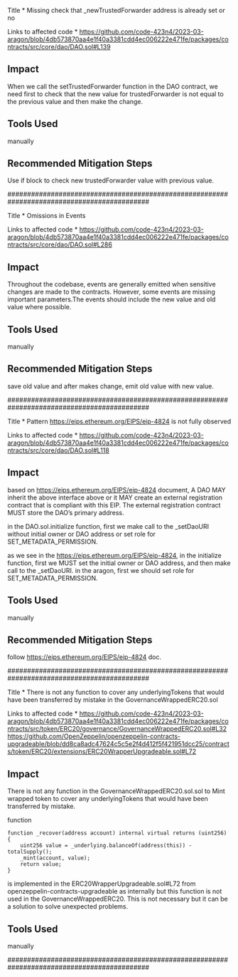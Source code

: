 Title * 
Missing check that _newTrustedForwarder address is already set or no

Links to affected code *
https://github.com/code-423n4/2023-03-aragon/blob/4db573870aa4e1f40a3381cdd4ec006222e471fe/packages/contracts/src/core/dao/DAO.sol#L139

## Impact
When we call the setTrustedForwarder function in the DAO contract, we need first to check that the new value for trustedForwarder is not equal to the previous value and then make the change.

## Tools Used
manually

## Recommended Mitigation Steps
Use if block to check new trustedForwarder value with previous value.

############################################################################################

Title * 
Omissions in Events

Links to affected code *
https://github.com/code-423n4/2023-03-aragon/blob/4db573870aa4e1f40a3381cdd4ec006222e471fe/packages/contracts/src/core/dao/DAO.sol#L286

## Impact
Throughout the codebase, events are generally emitted when sensitive changes are made to the contracts. However, some events are missing important parameters.The events should include the new value and old value where possible.

## Tools Used
manually

## Recommended Mitigation Steps
save old value and after makes change, emit old value with new value.

############################################################################################

Title * 
Pattern https://eips.ethereum.org/EIPS/eip-4824 is not fully observed

Links to affected code *
https://github.com/code-423n4/2023-03-aragon/blob/4db573870aa4e1f40a3381cdd4ec006222e471fe/packages/contracts/src/core/dao/DAO.sol#L118

## Impact
based on https://eips.ethereum.org/EIPS/eip-4824 document, A DAO MAY inherit the above interface above or it MAY create an external registration contract that is compliant with this EIP. The external registration contract MUST store the DAO’s primary address.

in the DAO.sol.initialize function, first we make call to the _setDaoURI without initial owner or DAO address or set role for SET_METADATA_PERMISSION.

as we see in the https://eips.ethereum.org/EIPS/eip-4824, in the initialize function, first we MUST set the initial owner or DAO address, and then make call to the _setDaoURI. in the aragon, first we should set role for SET_METADATA_PERMISSION.

## Tools Used
manually

## Recommended Mitigation Steps
follow https://eips.ethereum.org/EIPS/eip-4824 doc.

############################################################################################

Title * 
There is not any function to cover any underlyingTokens that would have been transferred by mistake in the GovernanceWrappedERC20.sol

Links to affected code *
https://github.com/code-423n4/2023-03-aragon/blob/4db573870aa4e1f40a3381cdd4ec006222e471fe/packages/contracts/src/token/ERC20/governance/GovernanceWrappedERC20.sol#L32
https://github.com/OpenZeppelin/openzeppelin-contracts-upgradeable/blob/dd8ca8adc47624c5c5e2f4d412f5f421951dcc25/contracts/token/ERC20/extensions/ERC20WrapperUpgradeable.sol#L72

## Impact
There is not any function in the GovernanceWrappedERC20.sol.sol to Mint wrapped token to cover any underlyingTokens that would have been transferred by mistake.

function 

    function _recover(address account) internal virtual returns (uint256) {
        uint256 value = _underlying.balanceOf(address(this)) - totalSupply();
        _mint(account, value);
        return value;
    }

is implemented in the ERC20WrapperUpgradeable.sol#L72 from openzeppelin-contracts-upgradeable as internally but  this function is not used in the GovernanceWrappedERC20. This is not necessary but it can be a solution to solve unexpected problems.

## Tools Used
manually

############################################################################################